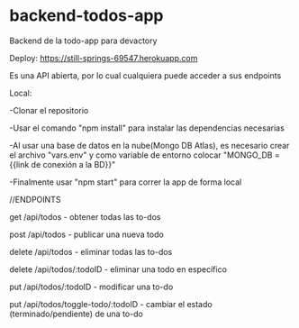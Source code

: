 # backend-todos-app
Backend de la todo-app para devactory

Deploy: https://still-springs-69547.herokuapp.com

Es una API abierta, por lo cual cualquiera puede acceder a sus endpoints

Local:

-Clonar el repositorio

-Usar el comando "npm install" para instalar las dependencias necesarias

-Al usar una base de datos en la nube(Mongo DB Atlas), es necesario crear el archivo "vars.env" y como variable de entorno colocar "MONGO_DB = {{link de conexión a la BD}}"

-Finalmente usar "npm start" para correr la app de forma local


//ENDPOINTS

get /api/todos  - obtener todas las to-dos

post /api/todos  - publicar una nueva todo

delete /api/todos  - eliminar todas las to-dos

delete /api/todos/:todoID - eliminar una todo en específico

put /api/todos/:todoID  - modificar una to-do

put /api/todos/toggle-todo/:todoID  - cambiar el estado (terminado/pendiente) de una to-do
